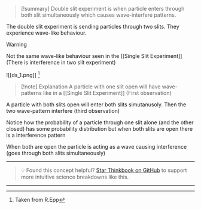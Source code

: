
>[!summary]
Double slit experiment is when particle enters through both slit simultaneously which causes wave-interfere patterns.


The double slit experiment is sending particles through two slits. They experience wave-like behaviour. 

>[!warning]
Not the same wave-like behaviour seen in the [[Single Slit Experiment]] (There is interference in two slit experiment)

![[ds_1.png]]
[^1]
>[!note] Explanation 
A particle with one slit open will have wave-patterns like in a [[Single Slit Experiment]] (First observation)
>
A particle with both slits open will enter both slits simutanusoly. Then the two wave-pattern interfere (third observation)

Notice how the probability of a particle through one slit alone (and the other closed) has some probability distribution but when both slits are open there is a interference pattern 

When both are open the particle is acting as a wave causing interference (goes through both slits simultaneously)



[^1]: Taken from R.Epp


---

> 💡 Found this concept helpful? [Star Thinkbook on GitHub](https://github.com/rajeevphysics/Thinkbook) to support more intuitive science breakdowns like this.

---

